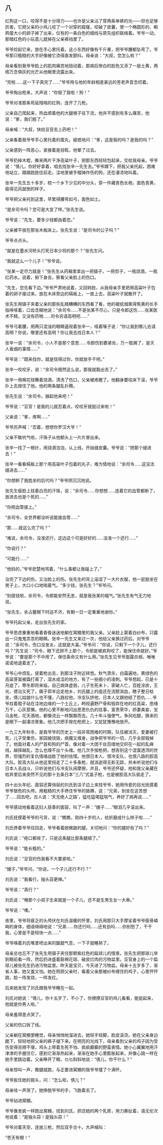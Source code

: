    

## 八

红狗这一口，咬得不是十分得力——也许是父亲沾了穿两条单裤的光——但也足够厉害，它把父亲的小鸡儿咬了一个对穿的窟窿，咬破了皮囊，使一个椭圆形的、鹌鹑蛋大小的卵子掉了出来，仅有的一条白色的细线与原先组织联络着。爷爷一动，那暗红色的小玩意儿就掉在父亲裤裆里了。

爷爷捡起它来，放在手心里托着。这小东西好像有千斤重，把爷爷腰都坠弯了。爷爷那只粗糙的大手好像被它烫得直发颤抖。母亲说：“大叔，您怎么啦？”

母亲看到我爷爷脸上的肌肉痛苦地扭动着，那病后惨白的脸色又添了一层土黄，两绺万念俱灰的光芒从他眼里流露出来。

“完啦……这一下子真完了……”爷爷用与他的年龄相差甚远的苍老声音念叨着。

爷爷掏出枪来，大声说：“你毁了我啦！狗！”

爷爷对准那条苟延残喘的红狗，连开了几枪。

父亲自己爬起来，热血顺着他的大腿根子往下流，他并不感到有多么痛苦，他说：“爹，我们胜了。”

母亲喊：“大叔，快给豆官去上药吧！”

父亲看着我爷爷手心里托着的蛋丸，疑惑地问：“爹，这是我的吗？是我的吗？”

父亲感到一阵恶心，紧接着是目眩，他晕了过去。

爷爷扔掉木棍，撕来两片干净高粱叶子，把那东西轻轻包起来，交给我母亲。爷爷说：“倩儿，你好好拿着，咱去找张辛一先生去。”爷爷蹲下，把我父亲托起，困难地站立，踉踉跄跄往前走。洼地里被手榴弹炸伤的狗，还在凄凉地叫着。

张辛一先生五十多岁，梳一个乡下少见的中分头，穿一件藏青色长袍，面色青黄，瘦得见风就倒的样子。

爷爷把父亲托到这里，早累得腰弯如弓，面色如土。

“是余司令吗？您可是大变了样。”张先生说。

爷爷说：“先生，要多少钱都由着您。”

父亲被平放在那张木板床上。张先生说：“是司令的公子吗？”

爷爷点点头。

“就是在墨水河桥头打死日本少将的那个？”张先生问。

“我就这么一个儿子！”爷爷说。

“张某一定尽力就是！”张先生从药箱里拿出一把镊子，一把剪子，一瓶烧酒，一瓶红药水。说着，俯下身去，察看父亲脸上的伤口。

“先生，您先看下边。”爷爷严肃地说着，又回转脸，从我母亲手里把用高粱叶子包着的卵子接过来，放在木床旁边的槅板上，一放上去，高粱叶子就散开了。

张先生用镊子夹着父亲的那些乱精糟糟的东西看了看，他的被纸烟熏得焦黄的长手指哆嗦着，口齿含糊地说：“余司令……不是张某不尽心，只是令郎这伤……张某医术不精，又没有药物……司令另请高明吧……”

爷爷弓着腰，用两只混浊的眼睛逼视着张辛一，哑着嗓子说：“你让我到哪儿去请高明？你说，哪里还有高明？你让我去找日本人？”

张辛一说：“余司令，小人不是那个意思……令郎伤到要紧处，万一耽搁了，是灭人香烟的事情……”

爷爷说：“既来找你，就是信得过你，你就放手干吧。”

张辛一咬咬牙，说：“余司令既然这么说，那我就豁出去了。”

张辛一用棉花球蘸着烧酒，清洗了伤口，父亲被疼醒了。他翻身要往床下滚，爷爷扑上去按住了他。他的两条腿乱扑腾。

张先生说：“余司令，捆起他来吧！”

爷爷说：“豆官！是我的儿就忍着点，咬咬牙就挺过来啦！”

父亲说：“爹，疼啊……”

爷爷厉声喊：“忍着，想想你罗汉大爷！”

父亲不敢吭气啦，汗珠子从他额头上一片片冒出来。

张辛一找了一根针，用烧酒泡泡，认上线，开始缝皮囊。爷爷说：“把那个缝进去！”

张辛一看看槅板上那个用高粱叶子包着的丸子，难为情地说：“余司令……这没法缝进去……”

“你想断了我姓余的后代吗？”爷爷阴沉沉地说。

张先生瘦脸上挂着白亮的汗珠，说：“余司令……你想想……连着它的血管都断了，放进去也是个死的……”

“你把血管接上。”

“余司令，全世界都没听说能接血管……”

“那……就这么完了吗？”

“难说，余司令，没准还行，这边这个可是好好的……没准一个还行……”

“你说行？”

“可能行……”

“他妈的，”爷爷悲楚地骂着，“什么事都让我碰上了。”

治完了下边的伤，又治脸上的伤。张先生的背上溻湿了一大片衣服，他一屁股坐在凳子上，大口小口地喘着气。“多少钱，张先生？”爷爷问。

“别提钱啦，余司令，令郎能安然无恙，就是我张某的福气。”张先生有气无力地说。

“张先生，余占鳌眼下时运不济，有朝一日一定重重地谢你。”

爷爷托起父亲，走出张先生的家。

爷爷思虑重重地看着昏昏迷迷地躺在窝棚里的我父亲。父亲脸上蒙着白纱布，只露出一只鬼鬼祟祟的眼睛。张辛一先生又来过一次，他给父亲换过药后，对爷爷说：“余司令，伤口没发炎，这就是大喜。”爷爷问：“你说，只剩下一个子儿，还行吗？”先生说：“司令，眼下还顾不上那个，令郎是被疯狗咬了，能保住命就好。”爷爷说：“要是那个不中用了，保住条命又有什么用。”张先生见爷爷面露杀相，唯唯诺诺地退着走了。

爷爷心中烦乱，提着枪出去，到那洼子附近转悠。秋气肃杀，白霜遍地，黄绿色的高粱芽苗被霜打蔫了，湿水成洼的地方，有了一些细小的凌刺。爷爷想起，已是十月底了，寒冬即将来临，自己病体虚弱，儿子生死未卜，家破人亡，百姓涂炭，王光、德治又死了，瘸子郭羊远走他乡，刘氏腿上的疽还在流脓淌血，瞎子整日枯坐，倩儿姑娘什么也不懂，八路拉他，冷支队挤他，日本人又跟他结了怨仇……爷爷拄着棍子站在洼地边缘的一个土丘上，眄视遍野尸骨和毁弃在地的红高粱，思绪万千，心灰意懒。他的心里不断地闪出恩恩仇仇的往事，富贵荣华，娇妻美妾，宝马金枪，花天酒地，都像流云一样飘飘而去。几十年斗强使气，争风吃醋，换来的是眼下一副凄凉景象。他几次把手按在枪把上，又犹犹豫豫地放开。

一九三九年秋冬，是我爷爷的历史上一段非常困难的时期，队伍被消灭，爱妻被打死，儿子受重伤，家园被烧毁，病魔又缠身，战争把爷爷的一切，几乎全部毁掉了。他面对着人的尸首和狗的尸首，像对着一大团千丝百缕地交织在一起的乱麻线，越择越乱，怎么也理不出个头绪。他几次手按枪把，想告别这个混蛋透顶的世界，但强烈的复仇情绪战胜了他的怯懦。他恨日本人、恨冷支队，也恨八路的胶高大队。胶高大队从他这里拐走了二十多条枪，就消逝得无影无踪，并未听说他们与日本人去战斗，只听说他们与冷支队闹摩擦，并且，爷爷还怀疑，他和我父亲藏在枯井里后来突然不见的那十五条日本“三八”式盖子枪，也是被胶高大队偷走了。

四十出头年纪、面容还算俏丽的刘氏到洼子边上来找爷爷，她用怜爱的目光抚摸着爷爷银色的头颅，用粗糙的大手搀住爷爷的胳膊，说：“兄弟，别坐在这苦想了……回去吧，古人说：‘天无绝人之路’，猛吃猛喝猛喘气，养好了病再说……”

爷爷感动地看着这妇人慈善的面容，叫了一声：“嫂子……”眼泪几乎滚出来。

刘氏抚摸着爷爷的弓背，说：“瞧瞧，刚四十岁的人，给折磨成什么样子啦……”

刘氏搀着爷爷往回走，爷爷看着她微跛的腿，关切地问：“你的腿好些了吗？”

刘氏说：“疮口都收了，只是这条腿比那条腿细了。”

爷爷说：“能长粗的。”

刘氏说：“豆官的伤我看不大要紧啦。”

“嫂子，”爷爷问，“你说，一个子儿还行不行？”

刘氏说：“我看行，独头蒜更辣。”

爷爷说：“真行？”

刘氏说：“俺那个小叔子生来就是一个子儿，还不是生男生女一大串。”

爷爷说：“噢。”

夜里，爷爷将疲乏的头颅伏在刘氏温暖的怀里，刘氏用那只大手摩挲着爷爷瘦骨嶙峋的身体，细语绵绵地说：“兄弟……你还行吗……还有劲吗……你别愁了，干干我，心里是不是轻快一点……”

爷爷嗅着刘氏嘴里喷出来的酸甜气息，一下子就睡熟了。

母亲总也忘不了张先生用镊子夹住那颗紫红色的扁球儿的情景。张先生把那球儿举到眼前看一阵，然后扔进盛着脏棉花球、破皮烂肉的污物盆里。豆官身上的一个扁球儿被张先生扔进污物盆里。昨天是宝贝，今天进了污物盆。母亲十五岁多了，渐省人事，她又羞又怕。她在照顾父亲时，看着父亲那被纱布缠住的鸡子，心里怦怦跳，脸一阵发烧，一阵发红。

后来她发现了刘氏跟我爷爷睡在一起。

刘氏对她说：“倩儿，你十五岁了，不小了，你撩撩豆官的鸡儿看看，能挺起来，他就是你男人啦。”

母亲羞得差点哭了。

父亲的伤口拆了线。

父亲躺在窝棚里睡觉，母亲悄悄地溜进去，她轻手轻脚，脸皮滚烫。她在父亲身边跪下，轻轻地把父亲的裤子褪下来。在明亮的光线下，母亲看到父亲的鸡子因为受伤变得丑陋不堪，鸡头上带着生死不怕、疯疯癫癫的野蛮表情。她小心翼翼地用汗津津的手握住它，感到它渐渐热起来，渐渐在她手心里膨胀起来，并像心跳一样在她手里跳动着。父亲睁开了眼，乜乜斜斜地说：“倩儿，你干什么？”

母亲惊叫一声，撒腿就跑，与正要进窝棚的我爷爷撞了个满怀。

爷爷扳住她的肩头，问：“怎么啦，倩儿？”

母亲哇一声哭了。她挣脱爷爷的手，飞跑着去了。

爷爷钻进窝棚。

爷爷像发疯一样跑出窝棚，找到刘氏，抓住她的两个乳房，用力撕扯着，语无伦次地说着：“是独头蒜！是独头蒜！”

爷爷对着天空，连放三枪，然后双手合十。大声喊叫：

“苍天有眼！”